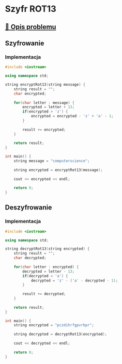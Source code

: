 # Szyfr ROT13

## [:link: Opis problemu](../../../../algorithms/cryptography/symmetric/rot13.md)

## Szyfrowanie

### Implementacja

```cpp linenums="1"
#include <iostream>

using namespace std;

string encryptRot13(string message) {
    string result = "";
    char encrypted;
    
    for(char letter : message) {
        encrypted = letter + 13;
        if(encrypted > 'z') {
            encrypted = encrypted - 'z' + 'a' - 1;
        }
        
        result += encrypted;
    }
    
    return result;
}

int main() {
    string message = "computerscience";
    
    string encrypted = encryptRot13(message);
    
    cout << encrypted << endl;
    
    return 0;
}
```

## Deszyfrowanie

### Implementacja

```cpp linenums="1"
#include <iostream>

using namespace std;

string decryptRot13(string encrypted) {
    string result = "";
    char decrypted;
    
    for(char letter : encrypted) {
        decrypted = letter - 13;
        if(decrypted < 'a') {
            decrypted = 'z' - ('a' - decrypted - 1);
        }
        
        result += decrypted;
    }
    
    return result;
}

int main() {
    string encrypted = "pczdihrfgpvrbpr";
    
    string decrypted = decryptRot13(encrypted);
    
    cout << decrypted << endl;
    
    return 0;
}
```
